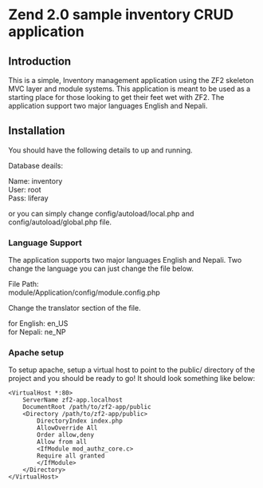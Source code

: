 Zend 2.0 sample inventory CRUD application
==========================================

Introduction
------------
This is a simple, Inventory management application using the ZF2 skeleton MVC layer and module
systems. This application is meant to be used as a starting place for those
looking to get their feet wet with ZF2. The application support two major languages English and Nepali.

Installation
---------------------------

You should have the following details to up and running.

Database deails:

Name: inventory<br>
User: root<br>
Pass: liferay<br>

or you can simply change config/autoload/local.php and config/autoload/global.php file.

### Language Support

The application supports two major languages English and Nepali. Two change the language you can just change the file below.

File Path:<br>
module/Application/config/module.config.php

Change the translator section of the file.

for English: en_US<br>
for Nepali: ne_NP<br>


### Apache setup

To setup apache, setup a virtual host to point to the public/ directory of the
project and you should be ready to go! It should look something like below:

    <VirtualHost *:80>
        ServerName zf2-app.localhost
        DocumentRoot /path/to/zf2-app/public
        <Directory /path/to/zf2-app/public>
            DirectoryIndex index.php
            AllowOverride All
            Order allow,deny
            Allow from all
            <IfModule mod_authz_core.c>
            Require all granted
            </IfModule>
        </Directory>
    </VirtualHost>
